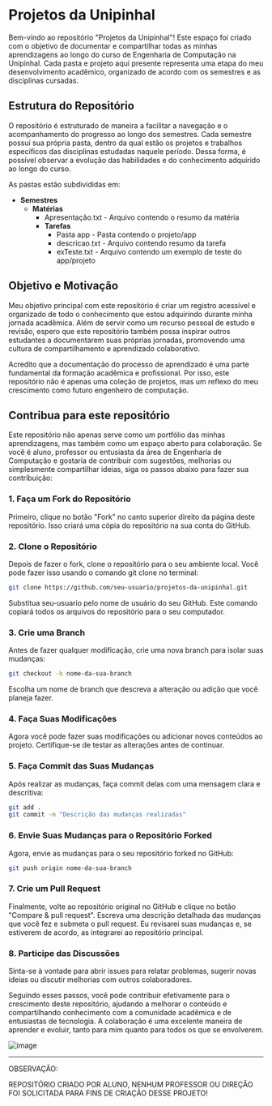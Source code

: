 # Projetos da Unipinhal
Bem-vindo ao repositório "Projetos da Unipinhal"! Este espaço foi criado com o objetivo de documentar e compartilhar todas as minhas aprendizagens ao longo do curso de Engenharia de Computação na Unipinhal. Cada pasta e projeto aqui presente representa uma etapa do meu desenvolvimento acadêmico, organizado de acordo com os semestres e as disciplinas cursadas.

## Estrutura do Repositório
O repositório é estruturado de maneira a facilitar a navegação e o acompanhamento do progresso ao longo dos semestres. Cada semestre possui sua própria pasta, dentro da qual estão os projetos e trabalhos específicos das disciplinas estudadas naquele período. Dessa forma, é possível observar a evolução das habilidades e do conhecimento adquirido ao longo do curso.

As pastas estão subdivididas em:

- **Semestres**
  - **Matérias**
    - Apresentação.txt - Arquivo contendo o resumo da matéria
    - **Tarefas**
      - Pasta app - Pasta contendo o projeto/app
      - descricao.txt - Arquivo contendo resumo da tarefa
      - exTeste.txt - Arquivo contendo um exemplo de teste do app/projeto

## Objetivo e Motivação

Meu objetivo principal com este repositório é criar um registro acessível e organizado de todo o conhecimento que estou adquirindo durante minha jornada acadêmica. Além de servir como um recurso pessoal de estudo e revisão, espero que este repositório também possa inspirar outros estudantes a documentarem suas próprias jornadas, promovendo uma cultura de compartilhamento e aprendizado colaborativo.

Acredito que a documentação do processo de aprendizado é uma parte fundamental da formação acadêmica e profissional. Por isso, este repositório não é apenas uma coleção de projetos, mas um reflexo do meu crescimento como futuro engenheiro de computação.

## Contribua para este repositório

Este repositório não apenas serve como um portfólio das minhas aprendizagens, mas também como um espaço aberto para colaboração. Se você é aluno, professor ou entusiasta da área de Engenharia de Computação e gostaria de contribuir com sugestões, melhorias ou simplesmente compartilhar ideias, siga os passos abaixo para fazer sua contribuição:

### 1. Faça um Fork do Repositório
Primeiro, clique no botão "Fork" no canto superior direito da página deste repositório. Isso criará uma cópia do repositório na sua conta do GitHub.

### 2. Clone o Repositório
Depois de fazer o fork, clone o repositório para o seu ambiente local. Você pode fazer isso usando o comando git clone no terminal:

``` bash
git clone https://github.com/seu-usuario/projetos-da-unipinhal.git
```
Substitua seu-usuario pelo nome de usuário do seu GitHub. Este comando copiará todos os arquivos do repositório para o seu computador.

### 3. Crie uma Branch
Antes de fazer qualquer modificação, crie uma nova branch para isolar suas mudanças:

``` bash
git checkout -b nome-da-sua-branch
```
Escolha um nome de branch que descreva a alteração ou adição que você planeja fazer.

### 4. Faça Suas Modificações
Agora você pode fazer suas modificações ou adicionar novos conteúdos ao projeto. Certifique-se de testar as alterações antes de continuar.

### 5. Faça Commit das Suas Mudanças
Após realizar as mudanças, faça commit delas com uma mensagem clara e descritiva:

```bash
git add .
git commit -m "Descrição das mudanças realizadas"
```

### 6. Envie Suas Mudanças para o Repositório Forked
Agora, envie as mudanças para o seu repositório forked no GitHub:

```bash
git push origin nome-da-sua-branch
```

### 7. Crie um Pull Request
Finalmente, volte ao repositório original no GitHub e clique no botão "Compare & pull request". Escreva uma descrição detalhada das mudanças que você fez e submeta o pull request. Eu revisarei suas mudanças e, se estiverem de acordo, as integrarei ao repositório principal.

### 8. Participe das Discussões
Sinta-se à vontade para abrir issues para relatar problemas, sugerir novas ideias ou discutir melhorias com outros colaboradores.

Seguindo esses passos, você pode contribuir efetivamente para o crescimento deste repositório, ajudando a melhorar o conteúdo e compartilhando conhecimento com a comunidade acadêmica e de entusiastas de tecnologia. A colaboração é uma excelente maneira de aprender e evoluir, tanto para mim quanto para todos os que se envolverem.

![image](https://github.com/user-attachments/assets/e83052b1-6d11-4961-b8b7-8dc5b294e958)

---

OBSERVAÇÃO:

REPOSITÓRIO CRIADO POR ALUNO, NENHUM PROFESSOR OU DIREÇÃO FOI SOLICITADA PARA FINS DE CRIAÇÃO DESSE PROJETO!
